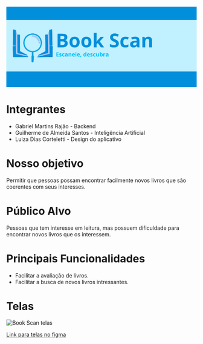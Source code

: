 ![Book Scan logo](/docs/imgs/logo_Main.png "Book Scan logo")
#  Integrantes
* Gabriel Martins Rajão - Backend
* Guilherme de Almeida Santos - Inteligência Artificial
* Luiza Dias Corteletti - Design do aplicativo

# Nosso objetivo
Permitir que pessoas possam encontrar facilmente novos livros que são coerentes com seus interesses.

# Público Alvo

Pessoas que tem interesse em leitura, mas possuem dificuldade para encontrar novos livros que os interessem.

# Principais Funcionalidades

* Facilitar a avaliação de livros.
* Facilitar a busca de novos livros intressantes.

# Telas

![Book Scan telas](/docs/imgs/telas.png "Book Scan telas design")

[Link para telas no figma](https://www.figma.com/design/c3C6ttdAxX1yIoK5b8LVPH/BookScan?node-id=0-1&t=pZEFdNOJyro88nsj-1)

